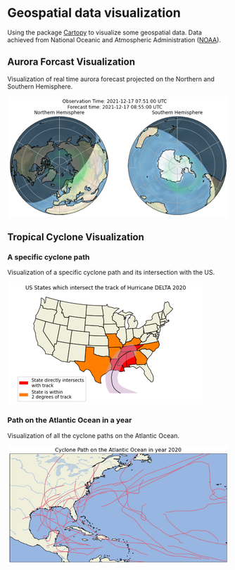 # Geospatial data visualization

Using the package [Cartopy](https://scitools.org.uk/cartopy/docs/latest/index.html) to visualize some geospatial data. Data achieved from National Oceanic and Atmospheric Administration ([NOAA](https://www.noaa.gov/)).

<h2> Aurora Forcast Visualization </h2>

Visualization of real time aurora forecast projected on the Northern and Southern Hemisphere.

![figure!](./figures/2021-12-17-07-51-UTC.png)

<h2> Tropical Cyclone Visualization</h2>

<h3> A specific cyclone path</h3>

Visualization of a specific cyclone path and its intersection with the US.

![figure!](./figures/path-delta.png)

<h3> Path on the Atlantic Ocean in a year</h3>

Visualization of all the cyclone paths on the Atlantic Ocean.

![figure!](./figures/path-2020.png)

